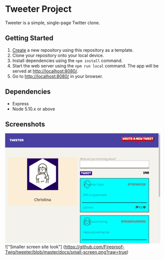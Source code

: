 # Tweeter Project

Tweeter is a simple, single-page Twitter clone.

## Getting Started

1. [Create](https://docs.github.com/en/repositories/creating-and-managing-repositories/creating-a-repository-from-a-template) a new repository using this repository as a template.
2. Clone your repository onto your local device.
3. Install dependencies using the `npm install` command.
4. Start the web server using the `npm run local` command. The app will be served at <http://localhost:8080/>.
5. Go to <http://localhost:8080/> in your browser.

## Dependencies

- Express
- Node 5.10.x or above

## Screenshots

!["Wide screen site look"](https://github.com/Fireproof-Twig/tweeter/blob/master/docs/wide-screen.png?raw=true)
!["Smaller screen site look"] (https://github.com/Fireproof-Twig/tweeter/blob/master/docs/small-screen.png?raw=true)
